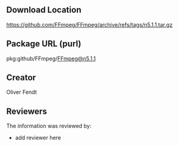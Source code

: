 ## Download Location

https://github.com/FFmpeg/FFmpeg/archive/refs/tags/n5.1.1.tar.gz

## Package URL (purl)

pkg:github/FFmpeg/FFmpeg@n5.1.1

## Creator

Oliver Fendt

## Reviewers

The information was reviewed by:

* add reviewer here
